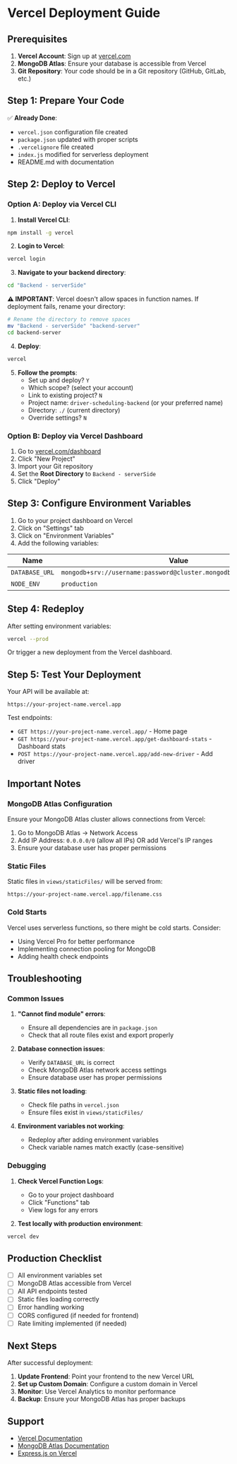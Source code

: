 # Vercel Deployment Guide

## Prerequisites

1. **Vercel Account**: Sign up at [vercel.com](https://vercel.com)
2. **MongoDB Atlas**: Ensure your database is accessible from Vercel
3. **Git Repository**: Your code should be in a Git repository (GitHub, GitLab, etc.)

## Step 1: Prepare Your Code

✅ **Already Done**:

-   `vercel.json` configuration file created
-   `package.json` updated with proper scripts
-   `.vercelignore` file created
-   `index.js` modified for serverless deployment
-   README.md with documentation

## Step 2: Deploy to Vercel

### Option A: Deploy via Vercel CLI

1. **Install Vercel CLI**:

```bash
npm install -g vercel
```

2. **Login to Vercel**:

```bash
vercel login
```

3. **Navigate to your backend directory**:

```bash
cd "Backend - serverSide"
```

**⚠️ IMPORTANT**: Vercel doesn't allow spaces in function names. If deployment fails, rename your directory:

```bash
# Rename the directory to remove spaces
mv "Backend - serverSide" "backend-server"
cd backend-server
```

4. **Deploy**:

```bash
vercel
```

5. **Follow the prompts**:
    - Set up and deploy? `Y`
    - Which scope? (select your account)
    - Link to existing project? `N`
    - Project name: `driver-scheduling-backend` (or your preferred name)
    - Directory: `./` (current directory)
    - Override settings? `N`

### Option B: Deploy via Vercel Dashboard

1. Go to [vercel.com/dashboard](https://vercel.com/dashboard)
2. Click "New Project"
3. Import your Git repository
4. Set the **Root Directory** to `Backend - serverSide`
5. Click "Deploy"

## Step 3: Configure Environment Variables

1. Go to your project dashboard on Vercel
2. Click on "Settings" tab
3. Click on "Environment Variables"
4. Add the following variables:

| Name           | Value                                                               | Environment |
| -------------- | ------------------------------------------------------------------- | ----------- |
| `DATABASE_URL` | `mongodb+srv://username:password@cluster.mongodb.net/database_name` | Production  |
| `NODE_ENV`     | `production`                                                        | Production  |

## Step 4: Redeploy

After setting environment variables:

```bash
vercel --prod
```

Or trigger a new deployment from the Vercel dashboard.

## Step 5: Test Your Deployment

Your API will be available at:

```
https://your-project-name.vercel.app
```

Test endpoints:

-   `GET https://your-project-name.vercel.app/` - Home page
-   `GET https://your-project-name.vercel.app/get-dashboard-stats` - Dashboard stats
-   `POST https://your-project-name.vercel.app/add-new-driver` - Add driver

## Important Notes

### MongoDB Atlas Configuration

Ensure your MongoDB Atlas cluster allows connections from Vercel:

1. Go to MongoDB Atlas → Network Access
2. Add IP Address: `0.0.0.0/0` (allow all IPs) OR add Vercel's IP ranges
3. Ensure your database user has proper permissions

### Static Files

Static files in `views/staticFiles/` will be served from:

```
https://your-project-name.vercel.app/filename.css
```

### Cold Starts

Vercel uses serverless functions, so there might be cold starts. Consider:

-   Using Vercel Pro for better performance
-   Implementing connection pooling for MongoDB
-   Adding health check endpoints

## Troubleshooting

### Common Issues

1. **"Cannot find module" errors**:

    - Ensure all dependencies are in `package.json`
    - Check that all route files exist and export properly

2. **Database connection issues**:

    - Verify `DATABASE_URL` is correct
    - Check MongoDB Atlas network access settings
    - Ensure database user has proper permissions

3. **Static files not loading**:

    - Check file paths in `vercel.json`
    - Ensure files exist in `views/staticFiles/`

4. **Environment variables not working**:
    - Redeploy after adding environment variables
    - Check variable names match exactly (case-sensitive)

### Debugging

1. **Check Vercel Function Logs**:

    - Go to your project dashboard
    - Click "Functions" tab
    - View logs for any errors

2. **Test locally with production environment**:

```bash
vercel dev
```

## Production Checklist

-   [ ] All environment variables set
-   [ ] MongoDB Atlas accessible from Vercel
-   [ ] All API endpoints tested
-   [ ] Static files loading correctly
-   [ ] Error handling working
-   [ ] CORS configured (if needed for frontend)
-   [ ] Rate limiting implemented (if needed)

## Next Steps

After successful deployment:

1. **Update Frontend**: Point your frontend to the new Vercel URL
2. **Set up Custom Domain**: Configure a custom domain in Vercel
3. **Monitor**: Use Vercel Analytics to monitor performance
4. **Backup**: Ensure your MongoDB Atlas has proper backups

## Support

-   [Vercel Documentation](https://vercel.com/docs)
-   [MongoDB Atlas Documentation](https://docs.atlas.mongodb.com/)
-   [Express.js on Vercel](https://vercel.com/docs/concepts/functions/serverless-functions/runtimes/node-js)
